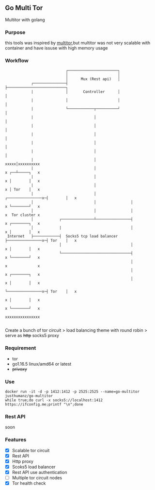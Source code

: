 ## Go Multi Tor 
Multitor with golang


### Purpose
this tools was inspired by [multitor](https://github.com/trimstray/multitor),but multitor was not very scalable with container and have issuse with high memory usage 


### Workflow

```
                            ┌───────────────────────┐
                            │                       │
                            │      Mux (Rest api)   │
            ┌───────────────┤                       ├───────────────────────────┐
            |               │       Controller      │                           │
            |               │                       │                           │
            |               └────────────┬──────────┘                           │
            |                            │                                      │
            |                            │                                      │
            |                            │                                      │
            |                            │                                      │
            |                            │                                      │
            |                            │                                 xxxxx│xxxxxxxxxx
            |                            │                                 x ┌──┴─────┐   x
            |                            │                                 x │        │   x
            |                            │                                 x │ Tor    │   x
            |                            │                ┌────────────────x─┤        │   x
            │                            │                │                x └────────┘   x
            │                            │                │                x  Tor cluster x
            │            ┌───────────────┴────────────────┤                x ┌────────┐   x
            │            |                                │                x │        │   x
 Internet   ├────────────┤  Socks5 tcp load balancer      ├────────────────x─┤ Tor    │   x
                         │                                │                x │        │   x
                         └────────────────────────────────┤                x └────────┘   x
                                                          │                x              x
                                                          │                x ┌────────┐   x
                                                          │                x │        │   x
                                                          └────────────────x─┤ Tor    │   x
                                                                           x │        │   x
                                                                           x └────────┘   x
                                                                           xxxxxxxxxxxxxxxx
                                                                            

```
Create a bunch of tor circuit > load balancing theme with round robin > serve as ~~http~~ socks5 proxy  

### Requirement
- tor
- go1.16.5 linux/amd64 or latest
- ~~privoxy~~

### Use
```
docker run -it -d -p 1412:1412 -p 2525:2525 --name=go-multitor justhumanz/go-multitor
while true;do curl -x socks5://localhost:1412 https://ifconfig.me;printf "\n";done
```

### Rest API
soon

### Features
- [x] Scalable tor circuit
- [x] Rest API 
- [x] Http proxy
- [x] Scoks5 load balancer
- [x] Rest API use authentication
- [ ] Multiple tor circuit nodes
- [x] Tor health check
